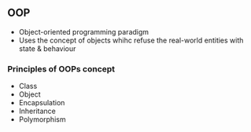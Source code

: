 ## OOP 
- Object-oriented programming paradigm
- Uses the concept of objects whihc refuse the real-world entities with state & behaviour

### Principles of OOPs concept
 - Class
 - Object
 - Encapsulation
 - Inheritance
 - Polymorphism
   

